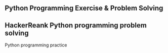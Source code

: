 ## Python Programming Exercise & Problem Solving

## HackerReank Python programming problem solving

Python programming practice


